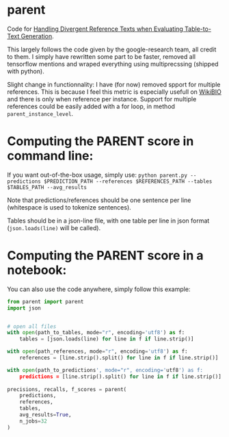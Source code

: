 # parent
Code for [Handling Divergent Reference Texts when Evaluating Table-to-Text Generation](https://arxiv.org/abs/1906.01081).

This largely follows the code given by the google-research team, all credit to them. I simply have rewritten some part to be faster, removed all tensorflow mentions and wraped everything using multiprecssing (shipped with python).

Slight change in functionnality: I have (for now) removed spport for multiple references. This is because I feel this metric is especially usefull on [WikiBIO](https://github.com/DavidGrangier/wikipedia-biography-dataset) and there is only when reference per instance. Support for multiple references could be easily added with a for loop, in method `parent_instance_level`.


# Computing the PARENT score in command line:

If you want out-of-the-box usage, simply use:
```python parent.py --predictions $PREDICTION_PATH --references $REFERENCES_PATH --tables $TABLES_PATH --avg_results```

Note that predictions/references should be one sentence per line (whitespace is used to tokenize sentences).

Tables should be in a json-line file, with one table per line in json format (```json.loads(line)``` will be called).


# Computing the PARENT score in a notebook:

You can also use the code anywhere, simply follow this example:

```python
from parent import parent
import json


# open all files
with open(path_to_tables, mode="r", encoding='utf8') as f:
    tables = [json.loads(line) for line in f if line.strip()]

with open(path_references, mode="r", encoding='utf8') as f:
    references = [line.strip().split() for line in f if line.strip()]

with open(path_to_predictions', mode="r", encoding='utf8') as f:
    predictions = [line.strip().split() for line in f if line.strip()]
        
precisions, recalls, f_scores = parent(
    predictions,
    references,
    tables,
    avg_results=True,
    n_jobs=32
)
```
